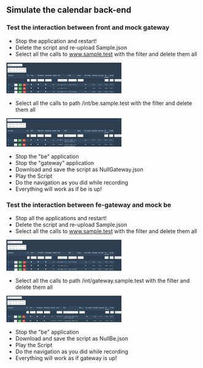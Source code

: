 
## Simulate the calendar back-end<a id="manualtestcalendar_01"></a>

### Test the interaction between front and mock gateway

* Stop the application and restart!
* Delete the script and re-upload Sample.json
* Select all the calls to www.sample.test with the filter and delete them all

<img src="../images/remove_wwwsampletest.gif" width="300"/>

* Select all the calls to path /int/be.sample.test with the filter and delete them all

<img src="../images/remove_wwwsamplebe.gif" width="300"/>

* Stop the "be" application
* Stop the "gateway" application
* Download and save the script as NullGateway.json
* Play the Script
* Do the navigation as you did while recording
* Everything will work as if be is up!

### Test the interaction between fe-gateway and mock be

* Stop all the applications and restart!
* Delete the script and re-upload Sample.json
* Select all the calls to www.sample.test with the filter and delete them all

<img src="../images/remove_wwwsampletest.gif" width="300"/>

* Select all the calls to path /int/gateway.sample.test with the filter and delete them all

<img src="../images/remove_wwwsamplegateway.gif" width="300"/>

* Stop the "be" application
* Download and save the script as NullBe.json
* Play the Script
* Do the navigation as you did while recording
* Everything will work as if gateway is up!
